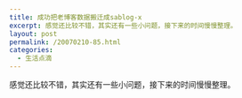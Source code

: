 ```yaml
---
title: 成功把老博客数据搬迁成sablog-x
excerpt: 感觉还比较不错，其实还有一些小问题，接下来的时间慢慢整理。
layout: post
permalink: /20070210-85.html
categories:
  - 生活点滴
---
```

感觉还比较不错，其实还有一些小问题，接下来的时间慢慢整理。